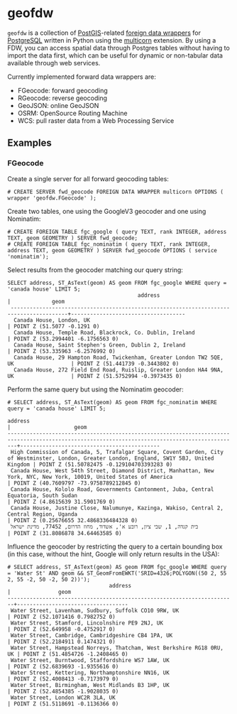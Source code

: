 # geofdw
`geofdw` is a collection of [PostGIS](http://postgis.net)-related [foreign data wrappers](https://wiki.postgresql.org/wiki/Foreign_data_wrappers) for [PostgreSQL](http://postgresql.org) written in Python using the [multicorn](http://multicorn.org) extension. By using a FDW, you can access spatial data through Postgres tables without having to import the data first, which can be useful for dynamic or non-tabular data available through web services.

Currently implemented forward data wrappers are:

* FGeocode: forward geocoding
* RGeocode: reverse geocoding
* GeoJSON: online GeoJSON
* OSRM: OpenSource Routing Machine
* WCS: pull raster data from a Web Processing Service

## Examples

### FGeocode

Create a single server for all forward geocoding tables:
```
# CREATE SERVER fwd_geocode FOREIGN DATA WRAPPER multicorn OPTIONS ( wrapper 'geofdw.FGeocode' );
```

Create two tables, one using the GoogleV3 geocoder and one using Nominatim:
```
# CREATE FOREIGN TABLE fgc_google ( query TEXT, rank INTEGER, address TEXT, geom GEOMETRY ) SERVER fwd_geocode;
# CREATE FOREIGN TABLE fgc_nominatim ( query TEXT, rank INTEGER, address TEXT, geom GEOMETRY ) SERVER fwd_geocode OPTIONS ( service 'nominatim');
```

Select results from the geocoder matching our query string:
```
SELECT address, ST_AsText(geom) AS geom FROM fgc_google WHERE query = 'canada house' LIMIT 5;
                                         address                                         |             geom              
 ----------------------------------------------------------------------------------------+------------------------------------
  Canada House, London, UK                                                               | POINT Z (51.5077 -0.1291 0)
  Canada House, Temple Road, Blackrock, Co. Dublin, Ireland                              | POINT Z (53.2994401 -6.1756563 0)
  Canada House, Saint Stephen's Green, Dublin 2, Ireland                                 | POINT Z (53.335963 -6.2576992 0)
  Canada House, 29 Hampton Road, Twickenham, Greater London TW2 5QE, UK                  | POINT Z (51.441739 -0.3443802 0)
  Canada House, 272 Field End Road, Ruislip, Greater London HA4 9NA, UK                  | POINT Z (51.5752994 -0.3973435 0)
```  

Perform the same query but using the Nominatim geocoder:
```
# SELECT address, ST_AsText(geom) AS geom FROM fgc_nominatim WHERE query = 'canada house' LIMIT 5;
                                                                    address                                                                    |                    geom                    
-----------------------------------------------------------------------------------------------------------------------------------------------+--------------------------------------------
 High Commission of Canada, 5, Trafalgar Square, Covent Garden, City of Westminster, London, Greater London, England, SW1Y 5BJ, United Kingdom | POINT Z (51.50782475 -0.129104703393283 0)
 Canada House, West 54th Street, Diamond District, Manhattan, New York, NYC, New York, 10019, United States of America                         | POINT Z (40.7609797 -73.9758789212845 0)
 Canada House, Kololo Road, Governments Cantonment, Juba, Central Equatoria, South Sudan                                                       | POINT Z (4.8615639 31.5901769 0)
 Canada House, Justine Close, Nalumunye, Kazinga, Wakiso, Central 2, Central Region, Uganda                                                    | POINT Z (0.25676655 32.4868336484328 0)
 בית קנדה, 1, שבי ציון, רובע א', אשדוד, מחוז הדרום, 77452, מדינת ישראל                                                                         | POINT Z (31.8086878 34.64463585 0)
```

Influence the geocoder by restricting the query to a certain bounding box (in this case, without the hint, Google will only return results in the USA):
```
# SELECT address, ST_AsText(geom) AS geom FROM fgc_google WHERE query = 'Water St' AND geom && ST_GeomFromEWKT('SRID=4326;POLYGON((50 2, 55 2, 55 -2, 50 -2, 50 2))');
                                address                                 |               geom                
------------------------------------------------------------------------+-----------------------------------
 Water Street, Lavenham, Sudbury, Suffolk CO10 9RW, UK                  | POINT Z (52.1071416 0.7982752 0)
 Water Street, Stamford, Lincolnshire PE9 2NJ, UK                       | POINT Z (52.649958 -0.4752917 0)
 Water Street, Cambridge, Cambridgeshire CB4 1PA, UK                    | POINT Z (52.2184911 0.1474321 0)
 Water Street, Hampstead Norreys, Thatcham, West Berkshire RG18 0RU, UK | POINT Z (51.4854726 -1.2408465 0)
 Water Street, Burntwood, Staffordshire WS7 1AW, UK                     | POINT Z (52.6839693 -1.9355616 0)
 Water Street, Kettering, Northamptonshire NN16, UK                     | POINT Z (52.4008413 -0.7173979 0)
 Water Street, Birmingham, West Midlands B3 1HP, UK                     | POINT Z (52.4854385 -1.9028035 0)
 Water Street, London WC2R 3LA, UK                                      | POINT Z (51.5118691 -0.1136366 0)
```
